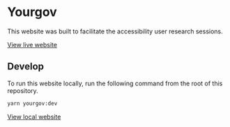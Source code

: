 # Yourgov

This website was built to facilitate the accessibility user research sessions.

[View live website](https://design-system.agriculture.gov.au/yourgov)

## Develop

To run this website locally, run the following command from the root of this repository.

```sh
yarn yourgov:dev
```

[View local website](http://localhost:3000/yourgov)